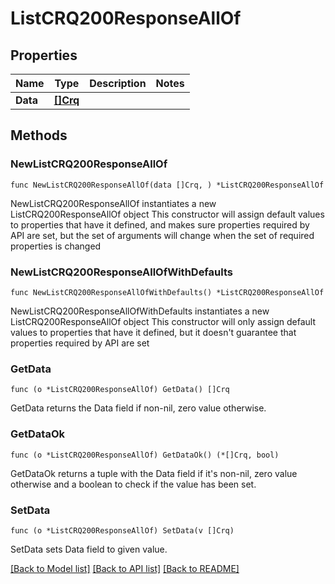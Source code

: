 # ListCRQ200ResponseAllOf

## Properties

Name | Type | Description | Notes
------------ | ------------- | ------------- | -------------
**Data** | [**[]Crq**](Crq.md) |  | 

## Methods

### NewListCRQ200ResponseAllOf

`func NewListCRQ200ResponseAllOf(data []Crq, ) *ListCRQ200ResponseAllOf`

NewListCRQ200ResponseAllOf instantiates a new ListCRQ200ResponseAllOf object
This constructor will assign default values to properties that have it defined,
and makes sure properties required by API are set, but the set of arguments
will change when the set of required properties is changed

### NewListCRQ200ResponseAllOfWithDefaults

`func NewListCRQ200ResponseAllOfWithDefaults() *ListCRQ200ResponseAllOf`

NewListCRQ200ResponseAllOfWithDefaults instantiates a new ListCRQ200ResponseAllOf object
This constructor will only assign default values to properties that have it defined,
but it doesn't guarantee that properties required by API are set

### GetData

`func (o *ListCRQ200ResponseAllOf) GetData() []Crq`

GetData returns the Data field if non-nil, zero value otherwise.

### GetDataOk

`func (o *ListCRQ200ResponseAllOf) GetDataOk() (*[]Crq, bool)`

GetDataOk returns a tuple with the Data field if it's non-nil, zero value otherwise
and a boolean to check if the value has been set.

### SetData

`func (o *ListCRQ200ResponseAllOf) SetData(v []Crq)`

SetData sets Data field to given value.



[[Back to Model list]](../README.md#documentation-for-models) [[Back to API list]](../README.md#documentation-for-api-endpoints) [[Back to README]](../README.md)


